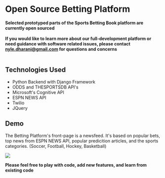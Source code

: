 # Open Source Betting Platform
**Selected prototyped parts of the Sports Betting Book platform are currently open sourced**
<br/>
<br/>
**If you would like to learn more about our full-development platform or need guidance with software related issues, please contact nyle.dharani@gmail.com for questions and concerns**
<br/>
<br/>
## Technologies Used
- Python Backend with Django Framework
- ODDS and THESPORTSDB API's
- Microsoft's Cognitive API
- ESPN NEWS API
- Twilio
- JQuery
## Demo

The Betting Platform's front-page is a newsfeed. It's based on popular bets, top news from ESPN NEWS API, popular predicition articles, and the sports categories. (Soccer, Football, Hockey, Basketball) 

![](newsfeed.gif)


**Please feel free to play with code, add new features, and learn from existing code**


